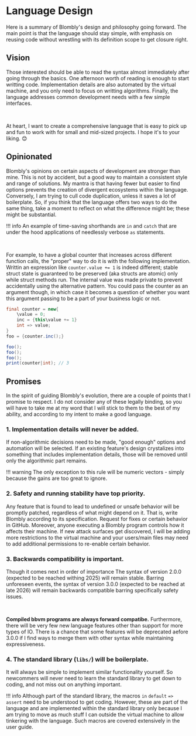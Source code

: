 # Language Design

Here is a summary of Blombly's design and philosophy going forward.
The main point is that the language should stay simple, with emphasis on
reusing code without wrestling with its definition scope to get closure right.


## Vision

Those interested should be able to read the syntax almost immediately after
going through the basics. One afternoon worth of reading
is enough to start writting code. Implementation details
are also automated by the virtual machine, and you only need to
focus on writting algorithms. Finally, the language addresses common
development needs with a few simple interfaces.

<br>

At heart, I want to create a comprehensive language that is easy to pick up
and fun to work with for small and mid-sized projects. I hope it's to your liking. 😊

## Opinionated

Blombly's opinions on certain aspects of development are stronger than mine. This
is not by accident, but a good way to maintain a consistent
style and range of solutions. My mantra is that having fewer but easier to find options 
prevents the creation of divergent ecosystems within the language.
Conversely, I am trying to cull code duplication, unless it saves a lot of boilerplate.
So, if you think that the language offers two ways to do the same thing, take 
a moment to reflect on what the difference might be; these might be substantial.

!!! info
    An example of time-saving shorthands are `in` and `catch` that are under the 
    hood applications of needlessly verbose `as` statements.

<br>

For example, to have a global counter that increases across different
function calls, the "proper" way to do it is with the following implementation.
Writtin an expression like `counter.value += 1` is indeed different;
stable struct state is guaranteed to be preserved (aka structs are atomic)
only while struct methods run.
The internal value was made private to prevent
accidentally using the alternative pattern. You could pass the counter as an 
argument though, in which case it becomes a question of whether you want this
argument passing to be a part of your business logic or not.

```java
final counter = new{
    \value = 0;
    inc = {this\value += 1}
    int => value;
}
foo = {counter.inc();}

foo();
foo();
foo();
print(counter|int); // 3
```


## Promises

In the spirit of guiding Blombly's evolution, there are a couple of points 
that I promise to respect. 
I do not consider any of these legally binding,
so you will have to take me at my word that I will stick to them to the
best of my ability, and according to my intent to make a good language.

### 1. Implementation details will never be added. 

If non-algorithmic decisions need to
be made, "good enough" options and automation will be selected. 
If an existing feature's design crystalizes into something that includes
implementation details, those will be removed until only the algorithmic
part remains.

!!! warning
    The only exception to this rule will be numeric vectors 
    - simply because the gains are too great to ignore.

### 2. Safety and running stability have top priority. 

Any feature that is
found to lead to undefined or unsafe behavior will be promptly patched,
regardless of what might depend on it. That is, write Blombly according to
its specification. Request for fixes or certain behavior in GitHub.
Moreover, anyone executing a Blombly program controls
how it affects their machine. If new attack surfaces get discovered,
I will be adding more restrictions to the virtual machine and your
users/main files may need to add additional permissions to re-enable 
certain behavior.

### 3. Backwards compatibility is important.

Though it comes next in order of importance The syntax of version 2.0.0
(expected to be reached withing 2025) will remain stable.
Barring unforeseen events, the syntax of version 3.0.0 (expected
to be reached at late 2026) will remain backwards compatible
barring specifically safety issues. 

<br>

**Compiled bbvm programs are always 
forward compatibe.** Furthermore, there will be very few new language 
features other than support for
more types of IO. There is a chance that some features 
will be deprecated aefore 3.0.0 if I find ways to merge them
with other syntax while maintaining expressiveness.

### 4. The standard library (`libs/`) will be boilerplate.

Ιt will always be simple to implement similar functionality yourself. 
So newcommers will never need to learn the standard library to get
down to coding, and not miss out on anything important.

!!! info
    Although part of the standard library, the macros
    `in` `default` `=>` `assert` need to be understood to get coding.
    However, these are part of the language and are implemented within
    the standard library only because I am trying to 
    move as much stuff I can outside the virtual machine to allow
    tinkering with the language.
    Such macros are covered extensively in the user guide.
